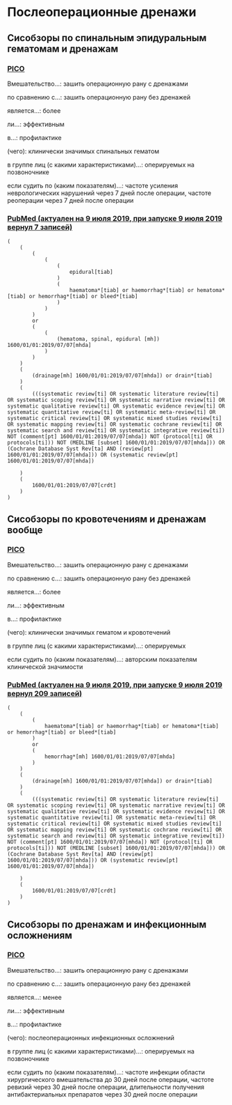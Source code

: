 # Послеоперационные дренажи

## Сисобзоры по спинальным эпидуральным гематомам и дренажам

### [PICO](http://pussia.today/pico)

Вмешательство…: зашить операционную рану с дренажами

по сравнению с…: зашить операционную рану без дренажей

является…: более

ли…: эффективным

в…: профилактике

(чего): клинически значимых спинальных гематом

в группе лиц (с какими характеристиками)…: оперируемых на позвоночнике

если судить по (каким показателям)…: частоте усиления неврологических нарушений через 7 дней после операции, частоте реоперации через 7 дней после операции

### [PubMed (актуален на 9 июля 2019, при запуске 9 июля 2019 вернул 7 записей)](https://pubmed.gov/?term=(%20%20%20%20%20(%20%20%20%20%20%20%20%20%20(%20%20%20%20%20%20%20%20%20%20%20%20%20(%20%20%20%20%20%20%20%20%20%20%20%20%20%20%20%20%20(%20%20%20%20%20%20%20%20%20%20%20%20%20%20%20%20%20%20%20%20%20epidural[tiab]%20%20%20%20%20%20%20%20%20%20%20%20%20%20%20%20%20)%20%20%20%20%20%20%20%20%20%20%20%20%20%20%20%20%20(%20%20%20%20%20%20%20%20%20%20%20%20%20%20%20%20%20%20%20%20%20haematoma*[tiab]%20or%20haemorrhag*[tiab]%20or%20hematoma*[tiab]%20or%20hemorrhag*[tiab]%20or%20bleed*[tiab]%20%20%20%20%20%20%20%20%20%20%20%20%20%20%20%20%20)%20%20%20%20%20%20%20%20%20%20%20%20%20)%20%20%20%20%20%20%20%20%20)%20%20%20%20%20%20%20%20%20or%20%20%20%20%20%20%20%20%20(%20%20%20%20%20%20%20%20%20%20%20%20%20(%20%20%20%20%20%20%20%20%20%20%20%20%20%20%20%20%20(hematoma,%20spinal,%20epidural%20[mh])%201600/01/01:2019/07/07[mhda]%20%20%20%20%20%20%20%20%20%20%20%20%20)%20%20%20%20%20%20%20%20%20)%20%20%20%20%20)%20%20%20%20%20(%20%20%20%20%20%20%20%20%20(drainage[mh]%201600/01/01:2019/07/07[mhda])%20or%20drain*[tiab]%20%20%20%20%20)%20%20%20%20%20(%20%20%20%20%20%20%20%20%20(((systematic%20review[ti]%20OR%20systematic%20literature%20review[ti]%20OR%20systematic%20scoping%20review[ti]%20OR%20systematic%20narrative%20review[ti]%20OR%20systematic%20qualitative%20review[ti]%20OR%20systematic%20evidence%20review[ti]%20OR%20systematic%20quantitative%20review[ti]%20OR%20systematic%20meta-review[ti]%20OR%20systematic%20critical%20review[ti]%20OR%20systematic%20mixed%20studies%20review[ti]%20OR%20systematic%20mapping%20review[ti]%20OR%20systematic%20cochrane%20review[ti]%20OR%20systematic%20search%20and%20review[ti]%20OR%20systematic%20integrative%20review[ti])%20NOT%20(comment[pt]%201600/01/01:2019/07/07[mhda])%20NOT%20(protocol[ti]%20OR%20protocols[ti]))%20NOT%20(MEDLINE%20[subset]%201600/01/01:2019/07/07[mhda]))%20OR%20(Cochrane%20Database%20Syst%20Rev[ta]%20AND%20(review[pt]%201600/01/01:2019/07/07[mhda]))%20OR%20(systematic%20review[pt]%201600/01/01:2019/07/07[mhda])%20%20%20%20%20%20)%20%20%20%20%20(%20%20%20%20%20%20%20%20%201600/01/01:2019/07/07[crdt]%20%20%20%20%20)%20))

```
(
    (
        (
            (
                (
                    epidural[tiab]
                )
                (
                    haematoma*[tiab] or haemorrhag*[tiab] or hematoma*[tiab] or hemorrhag*[tiab] or bleed*[tiab]
                )
            )
        )
        or
        (
            (
                (hematoma, spinal, epidural [mh]) 1600/01/01:2019/07/07[mhda]
            )
        )
    )
    (
        (drainage[mh] 1600/01/01:2019/07/07[mhda]) or drain*[tiab]
    )
    (
        (((systematic review[ti] OR systematic literature review[ti] OR systematic scoping review[ti] OR systematic narrative review[ti] OR systematic qualitative review[ti] OR systematic evidence review[ti] OR systematic quantitative review[ti] OR systematic meta-review[ti] OR systematic critical review[ti] OR systematic mixed studies review[ti] OR systematic mapping review[ti] OR systematic cochrane review[ti] OR systematic search and review[ti] OR systematic integrative review[ti]) NOT (comment[pt] 1600/01/01:2019/07/07[mhda]) NOT (protocol[ti] OR protocols[ti])) NOT (MEDLINE [subset] 1600/01/01:2019/07/07[mhda])) OR (Cochrane Database Syst Rev[ta] AND (review[pt] 1600/01/01:2019/07/07[mhda])) OR (systematic review[pt] 1600/01/01:2019/07/07[mhda])

    )
    (
        1600/01/01:2019/07/07[crdt]
    )
)
```

## Сисобзоры по кровотечениям и дренажам вообще

### [PICO](http://pussia.today/pico)

Вмешательство…: зашить операционную рану с дренажами

по сравнению с…: зашить операционную рану без дренажей

является…: более

ли…: эффективным

в…: профилактике

(чего): клинически значимых гематом и кровотечений

в группе лиц (с какими характеристиками)…: оперируемых

если судить по (каким показателям)…: авторским показателям клинической значимости

### [PubMed (актуален на 9 июля 2019, при запуске 9 июля 2019 вернул 209 записей)](https://pubmed.gov/?term=(%20%20%20%20%20(%20%20%20%20%20%20%20%20%20(%20%20%20%20%20%20%20%20%20%20%20%20%20haematoma*[tiab]%20or%20haemorrhag*[tiab]%20or%20hematoma*[tiab]%20or%20hemorrhag*[tiab]%20or%20bleed*[tiab]%20%20%20%20%20%20%20%20%20)%20%20%20%20%20%20%20%20%20or%20%20%20%20%20%20%20%20%20(%20%20%20%20%20%20%20%20%20%20%20%20%20hemorrhag*[mh]%201600/01/01:2019/07/07[mhda]%20%20%20%20%20%20%20%20%20)%20%20%20%20%20)%20%20%20%20%20(%20%20%20%20%20%20%20%20%20(drainage[mh]%201600/01/01:2019/07/07[mhda])%20or%20drain*[tiab]%20%20%20%20%20)%20%20%20%20%20(%20%20%20%20%20%20%20%20%20(((systematic%20review[ti]%20OR%20systematic%20literature%20review[ti]%20OR%20systematic%20scoping%20review[ti]%20OR%20systematic%20narrative%20review[ti]%20OR%20systematic%20qualitative%20review[ti]%20OR%20systematic%20evidence%20review[ti]%20OR%20systematic%20quantitative%20review[ti]%20OR%20systematic%20meta-review[ti]%20OR%20systematic%20critical%20review[ti]%20OR%20systematic%20mixed%20studies%20review[ti]%20OR%20systematic%20mapping%20review[ti]%20OR%20systematic%20cochrane%20review[ti]%20OR%20systematic%20search%20and%20review[ti]%20OR%20systematic%20integrative%20review[ti])%20NOT%20(comment[pt]%201600/01/01:2019/07/07[mhda])%20NOT%20(protocol[ti]%20OR%20protocols[ti]))%20NOT%20(MEDLINE%20[subset]%201600/01/01:2019/07/07[mhda]))%20OR%20(Cochrane%20Database%20Syst%20Rev[ta]%20AND%20(review[pt]%201600/01/01:2019/07/07[mhda]))%20OR%20(systematic%20review[pt]%201600/01/01:2019/07/07[mhda])%20%20%20%20%20%20)%20%20%20%20%20(%20%20%20%20%20%20%20%20%201600/01/01:2019/07/07[crdt]%20%20%20%20%20)%20))

```
(
    (
        (
            haematoma*[tiab] or haemorrhag*[tiab] or hematoma*[tiab] or hemorrhag*[tiab] or bleed*[tiab]
        )
        or
        (
            hemorrhag*[mh] 1600/01/01:2019/07/07[mhda]
        )
    )
    (
        (drainage[mh] 1600/01/01:2019/07/07[mhda]) or drain*[tiab]
    )
    (
        (((systematic review[ti] OR systematic literature review[ti] OR systematic scoping review[ti] OR systematic narrative review[ti] OR systematic qualitative review[ti] OR systematic evidence review[ti] OR systematic quantitative review[ti] OR systematic meta-review[ti] OR systematic critical review[ti] OR systematic mixed studies review[ti] OR systematic mapping review[ti] OR systematic cochrane review[ti] OR systematic search and review[ti] OR systematic integrative review[ti]) NOT (comment[pt] 1600/01/01:2019/07/07[mhda]) NOT (protocol[ti] OR protocols[ti])) NOT (MEDLINE [subset] 1600/01/01:2019/07/07[mhda])) OR (Cochrane Database Syst Rev[ta] AND (review[pt] 1600/01/01:2019/07/07[mhda])) OR (systematic review[pt] 1600/01/01:2019/07/07[mhda])

    )
    (
        1600/01/01:2019/07/07[crdt]
    )
)
```

## Сисобзоры по дренажам и инфекционным осложнениям

### [PICO](http://pussia.today/pico)

Вмешательство…: зашить операционную рану с дренажами

по сравнению с…: зашить операционную рану без дренажей

является…: менее

ли…: эффективным

в…: профилактике

(чего): послеоперационных инфекционных осложнений

в группе лиц (с какими характеристиками)…: оперируемых на позвоночнике

если судить по (каким показателям)…: частоте инфекции области хирургического вмешательства до 30 дней после операции, частоте ревизий через 30 дней после операции, длительности получения антибактериальных препаратов через 30 дней после операции
